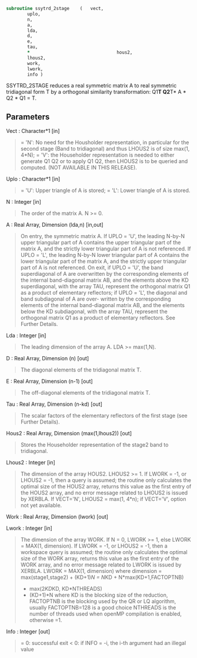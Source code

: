 ```fortran
subroutine ssytrd_2stage	(	vect,
		uplo,
		n,
		a,
		lda,
		d,
		e,
		tau,
		*                                 hous2,
		lhous2,
		work,
		lwork,
		info )
```

 SSYTRD_2STAGE reduces a real symmetric matrix A to real symmetric
 tridiagonal form T by a orthogonal similarity transformation:
 Q1**T Q2**T* A * Q2 * Q1 = T.

## Parameters
Vect : Character*1 [in]
> = 'N':  No need for the Housholder representation,
> in particular for the second stage (Band to
> tridiagonal) and thus LHOUS2 is of size max(1, 4*N);
> = 'V':  the Householder representation is needed to
> either generate Q1 Q2 or to apply Q1 Q2,
> then LHOUS2 is to be queried and computed.
> (NOT AVAILABLE IN THIS RELEASE).

Uplo : Character*1 [in]
> = 'U':  Upper triangle of A is stored;
> = 'L':  Lower triangle of A is stored.

N : Integer [in]
> The order of the matrix A.  N >= 0.

A : Real Array, Dimension (lda,n) [in,out]
> On entry, the symmetric matrix A.  If UPLO = 'U', the leading
> N-by-N upper triangular part of A contains the upper
> triangular part of the matrix A, and the strictly lower
> triangular part of A is not referenced.  If UPLO = 'L', the
> leading N-by-N lower triangular part of A contains the lower
> triangular part of the matrix A, and the strictly upper
> triangular part of A is not referenced.
> On exit, if UPLO = 'U', the band superdiagonal
> of A are overwritten by the corresponding elements of the
> internal band-diagonal matrix AB, and the elements above
> the KD superdiagonal, with the array TAU, represent the orthogonal
> matrix Q1 as a product of elementary reflectors; if UPLO
> = 'L', the diagonal and band subdiagonal of A are over-
> written by the corresponding elements of the internal band-diagonal
> matrix AB, and the elements below the KD subdiagonal, with
> the array TAU, represent the orthogonal matrix Q1 as a product
> of elementary reflectors. See Further Details.

Lda : Integer [in]
> The leading dimension of the array A.  LDA >= max(1,N).

D : Real Array, Dimension (n) [out]
> The diagonal elements of the tridiagonal matrix T.

E : Real Array, Dimension (n-1) [out]
> The off-diagonal elements of the tridiagonal matrix T.

Tau : Real Array, Dimension (n-kd) [out]
> The scalar factors of the elementary reflectors of
> the first stage (see Further Details).

Hous2 : Real Array, Dimension (max(1,lhous2)) [out]
> Stores the Householder representation of the stage2
> band to tridiagonal.

Lhous2 : Integer [in]
> The dimension of the array HOUS2.
> LHOUS2 >= 1.
> If LWORK = -1, or LHOUS2 = -1,
> then a query is assumed; the routine
> only calculates the optimal size of the HOUS2 array, returns
> this value as the first entry of the HOUS2 array, and no error
> message related to LHOUS2 is issued by XERBLA.
> If VECT='N', LHOUS2 = max(1, 4*n);
> if VECT='V', option not yet available.

Work : Real Array, Dimension (lwork) [out]

Lwork : Integer [in]
> The dimension of the array WORK.
> If N = 0, LWORK >= 1, else LWORK = MAX(1, dimension).
> If LWORK = -1, or LHOUS2 = -1,
> then a workspace query is assumed; the routine
> only calculates the optimal size of the WORK array, returns
> this value as the first entry of the WORK array, and no error
> message related to LWORK is issued by XERBLA.
> LWORK = MAX(1, dimension) where
> dimension   = max(stage1,stage2) + (KD+1)*N
> = N*KD + N*max(KD+1,FACTOPTNB)
> + max(2*KD*KD, KD*NTHREADS)
> + (KD+1)*N
> where KD is the blocking size of the reduction,
> FACTOPTNB is the blocking used by the QR or LQ
> algorithm, usually FACTOPTNB=128 is a good choice
> NTHREADS is the number of threads used when
> openMP compilation is enabled, otherwise =1.

Info : Integer [out]
> = 0:  successful exit
> < 0:  if INFO = -i, the i-th argument had an illegal value

